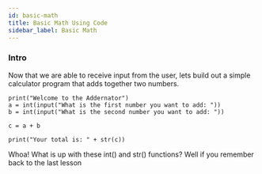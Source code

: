 ```yaml
---
id: basic-math
title: Basic Math Using Code
sidebar_label: Basic Math
---
```


### Intro
Now that we are able to receive input from the user, lets build out a simple calculator program that adds together two numbers.


```
print("Welcome to the Addernator")
a = int(input("What is the first number you want to add: "))
b = int(input("What is the second number you want to add: "))

c = a + b

print("Your total is: " + str(c))

```

Whoa! What is up with these int() and str() functions? Well if you remember back to the last lesson 